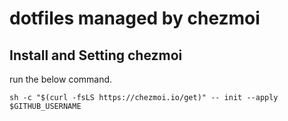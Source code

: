 
# dotfiles managed by chezmoi


## Install and Setting chezmoi

run the below command.

`sh -c "$(curl -fsLS https://chezmoi.io/get)" -- init --apply $GITHUB_USERNAME`

